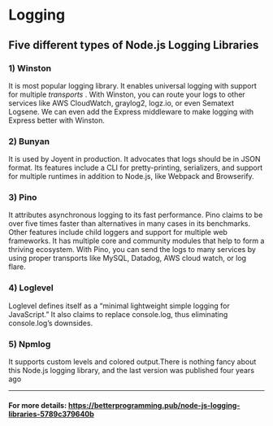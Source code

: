 # Logging

## Five different types of Node.js Logging Libraries

### 1) Winston
It is most popular logging library. It enables universal logging with support for multiple <i>transports</i>
. With Winston, you can route your logs to other services like AWS CloudWatch, graylog2, logz.io, or even Sematext Logsene. We can even add the Express middleware to make logging with Express better with Winston.


### 2) Bunyan
It is used by Joyent in production. It advocates that logs should be in JSON format. Its features include
a CLI for pretty-printing, serializers, and support for multiple runtimes in addition to Node.js, like 
Webpack and Browserify.

### 3) Pino
It attributes asynchronous logging to its fast performance. Pino claims to be over five times faster 
than alternatives in many cases in its benchmarks.
Other features include child loggers and support for multiple web frameworks. It has multiple core and community modules that help to form a thriving ecosystem. With Pino, you can send the logs to many services by using proper transports like MySQL, Datadog, AWS cloud watch, or log flare.

### 4) Loglevel
Loglevel defines itself as a “minimal lightweight simple logging for JavaScript.” It also claims to replace console.log, thus eliminating console.log’s downsides.

### 5) Npmlog
It supports custom levels and colored output.There is nothing fancy about this Node.js logging library, and the last version was published four years ago

<hr/>

#### For more details: https://betterprogramming.pub/node-js-logging-libraries-5789c379640b
